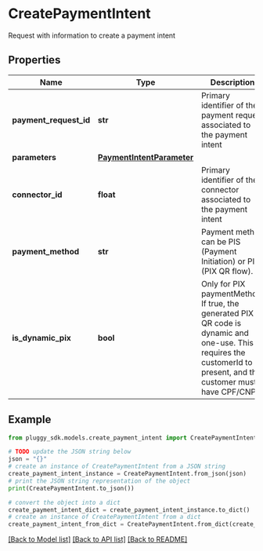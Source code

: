 # CreatePaymentIntent

Request with information to create a payment intent

## Properties

Name | Type | Description | Notes
------------ | ------------- | ------------- | -------------
**payment_request_id** | **str** | Primary identifier of the payment request associated to the payment intent | [optional] 
**parameters** | [**PaymentIntentParameter**](PaymentIntentParameter.md) |  | [optional] 
**connector_id** | **float** | Primary identifier of the connector associated to the payment intent | [optional] 
**payment_method** | **str** | Payment method can be PIS (Payment Initiation) or PIX (PIX QR flow). | [optional] 
**is_dynamic_pix** | **bool** | Only for PIX paymentMethod. If true, the generated PIX QR code is dynamic and one-use. This requires the customerId to be present, and the customer must have CPF/CNPJ | [optional] 

## Example

```python
from pluggy_sdk.models.create_payment_intent import CreatePaymentIntent

# TODO update the JSON string below
json = "{}"
# create an instance of CreatePaymentIntent from a JSON string
create_payment_intent_instance = CreatePaymentIntent.from_json(json)
# print the JSON string representation of the object
print(CreatePaymentIntent.to_json())

# convert the object into a dict
create_payment_intent_dict = create_payment_intent_instance.to_dict()
# create an instance of CreatePaymentIntent from a dict
create_payment_intent_from_dict = CreatePaymentIntent.from_dict(create_payment_intent_dict)
```
[[Back to Model list]](../README.md#documentation-for-models) [[Back to API list]](../README.md#documentation-for-api-endpoints) [[Back to README]](../README.md)


